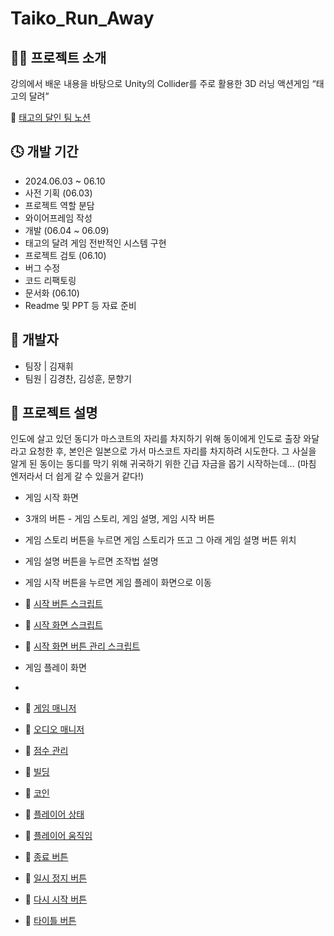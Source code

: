 # Taiko_Run_Away



## 🏃‍♂️ 프로젝트 소개
강의에서 배운 내용을 바탕으로 Unity의 Collider를 주로 활용한 3D 러닝 액션게임 “태고의 달려”



📕 [태고의 달인 팀 노션](https://www.notion.so/teamsparta/cbecffec43504aa89093ef9601d8aa75)



## 🕓 개발 기간
- 2024.06.03 ~ 06.10
- 사전 기획 (06.03)
-   프로젝트 역할 분담
-   와이어프레임 작성
- 개발 (06.04 ~ 06.09)
-   태고의 달려 게임 전반적인 시스템 구현
- 프로젝트 검토 (06.10)
-   버그 수정
-   코드 리팩토링
- 문서화 (06.10)
- Readme 및 PPT 등 자료 준비



## 👦 개발자
- 팀장 | 김재휘
- 팀원 | 김경찬, 김성훈, 문향기



## 💬 프로젝트 설명
인도에 살고 있던 동디가 마스코트의 자리를 차지하기 위해 동이에게 인도로 출장 와달라고 요청한 후, 
본인은 일본으로 가서 마스코트 자리를 차지하려 시도한다.
그 사실을 알게 된 동이는 동디를 막기 위해 귀국하기 위한 긴급 자금을 몹기 시작하는데...
(마침 엔저라서 더 쉽게 갈 수 있을거 같다!)



- 게임 시작 화면
-   3개의 버튼 - 게임 스토리, 게임 설명, 게임 시작 버튼
-   게임 스토리 버튼을 누르면 게임 스토리가 뜨고 그 아래 게임 설명 버튼 위치
-   게임 설명 버튼을 누르면 조작법 설명
-   게임 시작 버튼을 누르면 게임 플레이 화면으로 이동
-   📘 [시작 버튼 스크립트](https://github.com/kyeongchanunity4/Taiko_Run_Away/blob/main/Assets/01_Scripts/Chan_Temp_Scripts/Btn/GameStartBtn.cs)
-   📘 [시작 화면 스크립트](https://github.com/kyeongchanunity4/Taiko_Run_Away/blob/main/Assets/01_Scripts/Chan_Temp_Scripts/StartManager.cs)
-   📘 [시작 화면 버튼 관리 스크립트](https://github.com/kyeongchanunity4/Taiko_Run_Away/blob/main/Assets/01_Scripts/Chan_Temp_Scripts/Btn/VariousBtn.cs)

- 게임 플레이 화면
-   
-   📙 [게임 매니저](https://github.com/kyeongchanunity4/Taiko_Run_Away/blob/main/Assets/01_Scripts/SH_Temp_Scripts/Game/GameManager.cs)
-   📙 [오디오 매니저](https://github.com/kyeongchanunity4/Taiko_Run_Away/blob/main/Assets/01_Scripts/SH_Temp_Scripts/Game/AudioManager.cs)
-   📙 [점수 관리](https://github.com/kyeongchanunity4/Taiko_Run_Away/blob/main/Assets/01_Scripts/SH_Temp_Scripts/Game/Score.cs)
-   📙 [빌딩](https://github.com/kyeongchanunity4/Taiko_Run_Away/tree/main/Assets/01_Scripts/SH_Temp_Scripts/Building)
-   📙 [코인](https://github.com/kyeongchanunity4/Taiko_Run_Away/tree/main/Assets/01_Scripts/SH_Temp_Scripts/Impediment)
-   📙 [플레이어 상태](https://github.com/kyeongchanunity4/Taiko_Run_Away/tree/main/Assets/01_Scripts/SH_Temp_Scripts/Player)
-   📙 [플레이어 움직임](https://github.com/kyeongchanunity4/Taiko_Run_Away/tree/main/Assets/Scirpts)
-   📙 [종료 버튼](https://github.com/kyeongchanunity4/Taiko_Run_Away/blob/main/Assets/01_Scripts/Chan_Temp_Scripts/Btn/FinishBtn.cs)
-   📙 [일시 정지 버튼](https://github.com/kyeongchanunity4/Taiko_Run_Away/blob/main/Assets/01_Scripts/Chan_Temp_Scripts/Btn/PauseBtn.cs)
-   📙 [다시 시작 버튼](https://github.com/kyeongchanunity4/Taiko_Run_Away/blob/main/Assets/01_Scripts/Chan_Temp_Scripts/Btn/RetryBtn.cs)
-   📙 [타이틀 버튼](https://github.com/kyeongchanunity4/Taiko_Run_Away/blob/main/Assets/01_Scripts/Chan_Temp_Scripts/Btn/TitleBtn.cs)
